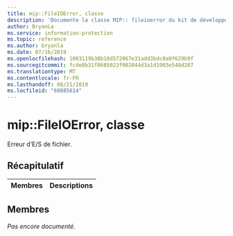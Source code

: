 ```yaml
---
title: mip::FileIOError, classe
description: 'Documente la classe MIP:: fileioerror du kit de développement logiciel (SDK) Microsoft Information Protection (MIP).'
author: BryanLa
ms.service: information-protection
ms.topic: reference
ms.author: bryanla
ms.date: 07/16/2019
ms.openlocfilehash: 1003119b38b18d572067e31add3bdc0a0f629b9f
ms.sourcegitcommit: fcde8b31f8685023f002044d3a1d1903e548d207
ms.translationtype: MT
ms.contentlocale: fr-FR
ms.lasthandoff: 08/21/2019
ms.locfileid: "69885614"
---
```

# <a name="class-mipfileioerror"></a>mip::FileIOError, classe 
Erreur d’E/S de fichier.
  
## <a name="summary"></a>Récapitulatif
 Membres                        | Descriptions                                
--------------------------------|---------------------------------------------
  
## <a name="members"></a>Membres
_Pas encore documenté._
